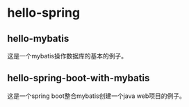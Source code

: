 # hello-spring

## hello-mybatis

这是一个mybatis操作数据库的基本的例子。

## hello-spring-boot-with-mybatis

这是一个spring boot整合mybatis创建一个java web项目的例子。
